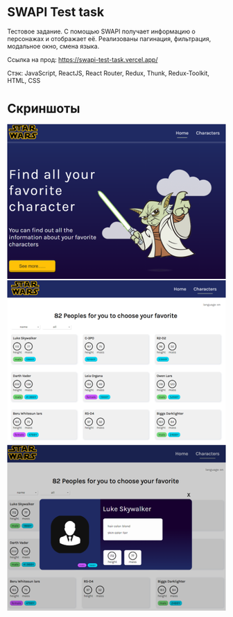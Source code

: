 # SWAPI Test task

Тестовое задание.
С помощью SWAPI получает информацию о персонажах и отображает её. Реализованы пагинация, фильтрация, модальное окно, смена языка.

Ссылка на прод: https://swapi-test-task.vercel.app/

Стэк: JavaScript, ReactJS, React Router, Redux, Thunk, Redux-Toolkit, HTML, CSS

# Скриншоты
![Главная](./src/assets/screenshot_home.PNG)
![Список персонажей](./src/assets/screenshot_charlist.PNG)
![Модальное окно](./src/assets/screenshot_modal.PNG)
